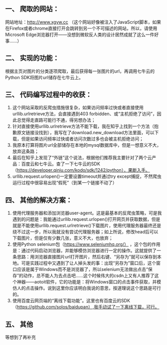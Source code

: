 ## 一、 爬取的网站：
网站地址：http://www.xgyw.cc （这个网站好像被注入了JavaScript脚本，如果在Firefox或者chrome直接打开会跳转到另一个不可描述的网站，所以，请使用Microsoft Edge浏览器打开——没想到微软反人类的设计居然成就了这么一件好事……）
## 二、 实现的功能：
根据主页对图片的分类逐项爬取，最后获得每一张图片的url，再调用七牛云的Python SDK将图片url储存在七牛云上。
## 三、 代码编写过程中的收获：
1. 这个网站采取的反爬虫措施很复杂，如果访问频率过快或者直接使用urllib.urlretrieve方法，会直接遇到403 forbidden、或“主机拒绝了访问”，因此总觉得走直路可能行不通，得另想办法；
2. 针对直接使用urllib.urlretrieve方法不能下载，我在知乎上找到一个方法（抱歉原文链接没找到），我写在了download.new_download方法里面，可以下载，但是如果访问频率过快或者访问次数过多也会被主机拒绝访问；
3. 我原本打算将图片url全部储存在本地的mysql数据库中，但是一想意义不大，放弃这条路；
4. 最后在知乎上发现了“外链”这个说法，根据他们推荐我主要针对了两个云产品：百度云和七牛云。查了一下七牛云的SDK（https://developer.qiniu.com/kodo/sdk/1242/python），果断入手。
5. urllib.request.urlopen()一定要设置timeout并通过try except捕捉，不然爬虫运行过程中很容易出现“假死”（到某一个链接不动了）
## 四、 其他的解决方案：
1. 使用代理服务器和添加浏览器user-agent。这是最基本的反爬虫策略，可是我遇到的问题是：我能通过urllib.request.urlopen()打开网页并获取数据，但是就是不能使用urllib.request.urlretrieve()下载图片，使用代理服务器最终还是绕不过这一步，所以我就没有尝试代理服务器；如上所说，修改head后可以下载图片，但是仅有少数几张，意义不大，也放弃；
2. 使用Python selenium包（https://www.seleniumhq.org/）  ，这个包的作用是：通过代码启动浏览器，并能够模仿浏览器进行一定的操作。这就提供了一条思路：用浏览器直接图片url打开图片，然后右键、“另存为”就可以保存到本地。可是实践过程中又遇到了让人掉头发的事：出现“另存为”窗口后，这个窗口应该是属于Windows而不是浏览器了，所以selenium无法做出点击“保存”的动作，总不能人为去点击吧……这个时候伟大的csdn上又有人推荐了这个神器——aotoit软件，它的功能是：将Windows窗口的点击事件获取，并模仿人的点击操作。说到这里你应该明白我说的意思，按道理说这个思路是可行的。
3. 使用百度云网页端的“离线下载功能”。这里也有百度云的SDK（https://github.com/solos/baidupan）,我手动试了一下离线下载，可行。
## 五、 其他
等想到了再补充
